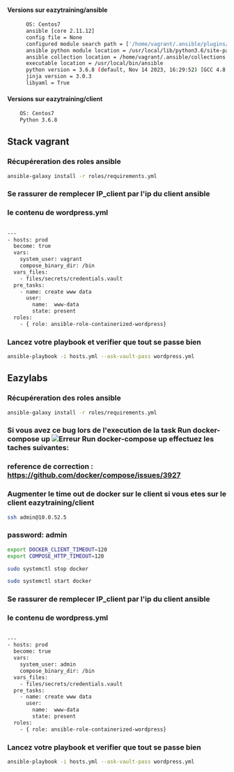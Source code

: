 #### Versions sur eazytraining/ansible
```bash
      OS: Centos7
      ansible [core 2.11.12]
      config file = None
      configured module search path = ['/home/vagrant/.ansible/plugins/modules', '/usr/share/ansible/plugins/modules']
      ansible python module location = /usr/local/lib/python3.6/site-packages/ansible
      ansible collection location = /home/vagrant/.ansible/collections:/usr/share/ansible/collections
      executable location = /usr/local/bin/ansible
      python version = 3.6.8 (default, Nov 14 2023, 16:29:52) [GCC 4.8.5 20150623 (Red Hat 4.8.5-44)]
      jinja version = 3.0.3
      libyaml = True
```
  
#### Versions sur eazytraining/client
```bash
    OS: Centos7
    Python 3.6.8
```    

## Stack vagrant

### Récupéreration des roles ansible
```bash
ansible-galaxy install -r roles/requirements.yml
```

### Se rassurer de remplecer IP_client par l'ip du client ansible

### le contenu de wordpress.yml

```bash

---
- hosts: prod
  become: true
  vars:
    system_user: vagrant
    compose_binary_dir: /bin
  vars_files:
    - files/secrets/credentials.vault
  pre_tasks:
    - name: create www data
      user: 
        name:  www-data
        state: present
  roles:
    - { role: ansible-role-containerized-wordpress}

```

### Lancez votre playbook et verifier que tout se passe bien
```bash
ansible-playbook -i hosts.yml --ask-vault-pass wordpress.yml
```

## Eazylabs

### Récupéreration des roles ansible
```bash
ansible-galaxy install -r roles/requirements.yml
```

### Si vous avez ce bug lors de l'execution de la task Run docker-compose up ![Erreur Run docker-compose up](./bugs_potentiels/error_task_docker_compose.png) effectuez les taches suivantes: 

  ### reference de correction : https://github.com/docker/compose/issues/3927
  
  ### Augmenter le time out de docker sur le client si vous etes sur le client eazytraining/client
  ```bash
  ssh admin@10.0.52.5
  ```
  ### password: admin

  ```bash
  export DOCKER_CLIENT_TIMEOUT=120
  export COMPOSE_HTTP_TIMEOUT=120
  ```
  ```bash
  sudo systemctl stop docker
  ```
  ```bash
  sudo systemctl start docker
  ```
### Se rassurer de remplecer IP_client par l'ip du client ansible

### le contenu de wordpress.yml

```bash

---
- hosts: prod
  become: true
  vars:
    system_user: admin
    compose_binary_dir: /bin
  vars_files:
    - files/secrets/credentials.vault
  pre_tasks:
    - name: create www data
      user: 
        name:  www-data
        state: present
  roles:
    - { role: ansible-role-containerized-wordpress}

```

### Lancez votre playbook et verifier que tout se passe bien
```bash
ansible-playbook -i hosts.yml --ask-vault-pass wordpress.yml
```
